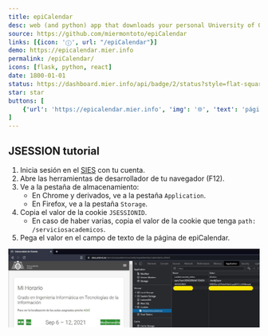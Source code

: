 ```yaml
---
title: epiCalendar
desc: web (and python) app that downloads your personal University of Oviedo calendar in ICS or CSV format.
source: https://github.com/miermontoto/epiCalendar
links: [{icon: 'ⓘ', url: "/epiCalendar"}]
demo: https://epicalendar.mier.info
permalink: /epiCalendar/
icons: [flask, python, react]
date: 1800-01-01
status: https://dashboard.mier.info/api/badge/2/status?style=flat-square
star: star
buttons: [
    {'url': 'https://epicalendar.mier.info', 'img': '🌐', 'text': 'página web'}
]
---
```


## JSESSION tutorial
1. Inicia sesión en el [SIES](https://sies.uniovi.es/serviciosacademicos/) con tu cuenta.
2. Abre las herramientas de desarrollador de tu navegador (F12).
3. Ve a la pestaña de almacenamiento:
    - En Chrome y derivados, ve a la pestaña `Application`.
    - En Firefox, ve a la pestaña `Storage`.
4. Copia el valor de la cookie `JSESSIONID`.
    - En caso de haber varias, copia el valor de la cookie que tenga `path: /serviciosacademicos`.
5. Pega el valor en el campo de texto de la página de epiCalendar.

<img src="https://github.com/Bimo99B9/autoUniCalendar/blob/main/assets/cookies.jpg?raw=true" width="1000em" alt="JSESSIONID cookie"/>
